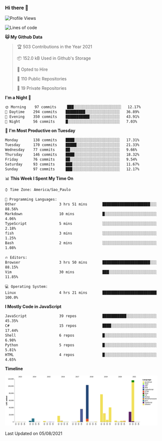 ### Hi there 👋

<!--START_SECTION:waka-->
![Profile Views](http://img.shields.io/badge/Profile%20Views-30-blue)

![Lines of code](https://img.shields.io/badge/From%20Hello%20World%20I%27ve%20Written-485714%20lines%20of%20code-blue)

**🐱 My Github Data** 

> 🏆 503 Contributions in the Year 2021
 > 
> 📦 152.0 kB Used in Github's Storage 
 > 
> 💼 Opted to Hire
 > 
> 📜 110 Public Repositories 
 > 
> 🔑 19 Private Repositories  
 > 
**I'm a Night 🦉** 

```text
🌞 Morning    97 commits     ███░░░░░░░░░░░░░░░░░░░░░░   12.17% 
🌆 Daytime    294 commits    █████████░░░░░░░░░░░░░░░░   36.89% 
🌃 Evening    350 commits    ███████████░░░░░░░░░░░░░░   43.91% 
🌙 Night      56 commits     █░░░░░░░░░░░░░░░░░░░░░░░░   7.03%

```
📅 **I'm Most Productive on Tuesday** 

```text
Monday       138 commits    ████░░░░░░░░░░░░░░░░░░░░░   17.31% 
Tuesday      170 commits    █████░░░░░░░░░░░░░░░░░░░░   21.33% 
Wednesday    77 commits     ██░░░░░░░░░░░░░░░░░░░░░░░   9.66% 
Thursday     146 commits    ████░░░░░░░░░░░░░░░░░░░░░   18.32% 
Friday       76 commits     ██░░░░░░░░░░░░░░░░░░░░░░░   9.54% 
Saturday     93 commits     ███░░░░░░░░░░░░░░░░░░░░░░   11.67% 
Sunday       97 commits     ███░░░░░░░░░░░░░░░░░░░░░░   12.17%

```


📊 **This Week I Spent My Time On** 

```text
⌚︎ Time Zone: America/Sao_Paulo

💬 Programming Languages: 
Other                    3 hrs 51 mins       ██████████████████████░░░   88.56% 
Markdown                 10 mins             █░░░░░░░░░░░░░░░░░░░░░░░░   4.06% 
TypeScript               5 mins              ░░░░░░░░░░░░░░░░░░░░░░░░░   2.18% 
fish                     3 mins              ░░░░░░░░░░░░░░░░░░░░░░░░░   1.25% 
Bash                     2 mins              ░░░░░░░░░░░░░░░░░░░░░░░░░   1.08%

🔥 Editors: 
Browser                  3 hrs 50 mins       ██████████████████████░░░   88.15% 
Vim                      30 mins             ███░░░░░░░░░░░░░░░░░░░░░░   11.85%

💻 Operating System: 
Linux                    4 hrs 21 mins       █████████████████████████   100.0%

```

**I Mostly Code in JavaScript** 

```text
JavaScript               39 repos            ███████████░░░░░░░░░░░░░░   45.35% 
C#                       15 repos            ████░░░░░░░░░░░░░░░░░░░░░   17.44% 
Shell                    6 repos             █░░░░░░░░░░░░░░░░░░░░░░░░   6.98% 
Python                   5 repos             █░░░░░░░░░░░░░░░░░░░░░░░░   5.81% 
HTML                     4 repos             █░░░░░░░░░░░░░░░░░░░░░░░░   4.65%

```


**Timeline**

![Chart not found](https://raw.githubusercontent.com/jampow/jampow/master/charts/bar_graph.png) 


 Last Updated on 05/08/2021
<!--END_SECTION:waka-->
